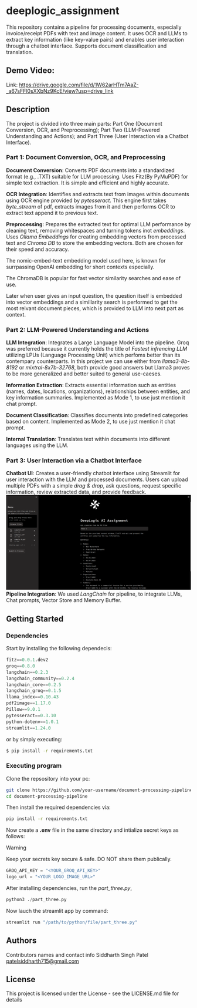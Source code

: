 # deeplogic_assignment
This repository contains a pipeline for processing documents, especially invoice/receipt PDFs with text and image content. It uses OCR and LLMs to extract key information (like key-value pairs) and enables user interaction through a chatbot interface. Supports document classification and translation.

## Demo Video: 
Link: https://drive.google.com/file/d/1W62arHTm7AaZ-_a67sFFl0sXXbNz9KcE/view?usp=drive_link

## Description

The project is divided into three main parts: Part One (Document Conversion, OCR, and Preprocessing); Part Two (LLM-Powered Understanding and Actions); and Part Three (User Interaction via a Chatbot Interface).

### Part 1: Document Conversion, OCR, and Preprocessing

**Document Conversion**: Converts PDF documents into a standardized format (e.g., .TXT) suitable for LLM processing. Uses Fitz(By PyMuPDF) for simple text extraction. It is simple and efficient and highly accurate.

**OCR Integration**: Identifies and extracts text from images within documents using OCR engine provided by *pytesseract*. This engine first takes _byte_stream_ of pdf, extracts images from it and then performs OCR to extract text append it to previous text.

**Preprocessing**: Prepares the extracted text for optimal LLM performance by cleaning text, removing whitespaces  and turning tokens inot _embeddings_. Uses *Ollama Embeddings* for creating embedding vectors from processed text and *Chroma DB* to store the embedding vectors. Both are chosen for their speed and accuracy. 
  
  The nomic-embed-text embedding model used here, is known for surrpassing OpenAI embedding for short contexts especially.
  
  The ChromaDB is popular for fast vector similarity searches and ease of use. 
  
  Later when user gives an input question, the question itself is embedded into vector embeddings and a simillarity search is performed to get the most relvant document pieces, which is provided to LLM into next part as context.

### Part 2: LLM-Powered Understanding and Actions

**LLM Integration**: Integrates a Large Language Model into the pipeline. Groq was preferred because it currently holds the title of _Fastest infrencing LLM_ utilizing LPUs (Language Processing Unit) which perfoms better than its contempary counterparts. In this project we can use either from _llama3-8b-8192_ or _mixtral-8x7b-32768_, both provide good answers but Llama3 proves to be more generalized and better suited to general use-caeses.

**Information Extraction**: Extracts essential information such as entities (names, dates, locations, organizations), relationships between entities, and key information summaries. Implemented as Mode 1, to use just mention it chat prompt.

**Document Classification**: Classifies documents into predefined categories based on content. Implemented as Mode 2, to use just mention it chat prompt.

**Internal Translation**: Translates text within documents into different languages using the LLM. 

### Part 3: User Interaction via a Chatbot Interface

**Chatbot UI**: Creates a user-friendly chatbot interface using Streamlit for user interaction with the LLM and processed documents. Users can upload multiple PDFs with a simple _drag & drop_, ask questions, request specific information, review extracted data, and provide feedback. 
![UI screenshot](https://raw.githubusercontent.com/Siddharth-715/deeplogic_assignment/main/chatbot_UI.png)
**Pipeline Integration**: We used _LangChain_ for pipeline, to integrate LLMs, Chat prompts, Vector Store and Memory Buffer. 

## Getting Started

### Dependencies

Start by installing the following dependecis:

```python
fitz==0.0.1.dev2
groq==0.8.0
langchain==0.2.3
langchain_community==0.2.4
langchain_core==0.2.5
langchain_groq==0.1.5
llama_index==0.10.43
pdf2image==1.17.0
Pillow==9.0.1
pytesseract==0.3.10
python-dotenv==1.0.1
streamlit==1.24.0
```

or by simply executing:
```bash
$ pip install -r requirements.txt
```

### Executing program

Clone the repsository into your pc:
```bash
git clone https://github.com/your-username/document-processing-pipeline.git
cd document-processing-pipeline
```

Then install the required dependencies via:
```bash
pip install -r requirements.txt
```

Now create a **.env** file in the same directory and intialize secret keys as follows:

> [!WARNING]
> Keep your secrets key secure & safe. DO NOT share them publically.

```python
GROQ_API_KEY = "<YOUR_GROQ_API_KEY>"
logo_url = "<YOUR_LOGO_IMAGE_URL>"
```

After installing dependencies, run the _part_three.py_, 
```python
python3 ./part_three.py
```

Now lauch the streamlit app by command:
```python
streamlit run "/path/to/python/file/part_three.py"
```


## Authors

Contributors names and contact info
Siddharth Singh Patel 
patelsiddharth715@gmail.com




## License

This project is licensed under the  License - see the LICENSE.md file for details

